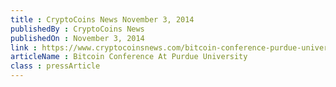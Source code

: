 ```yaml
---
title : CryptoCoins News November 3, 2014
publishedBy : CryptoCoins News
publishedOn : November 3, 2014
link : https://www.cryptocoinsnews.com/bitcoin-conference-purdue-university/
articleName : Bitcoin Conference At Purdue University
class : pressArticle
---
```

